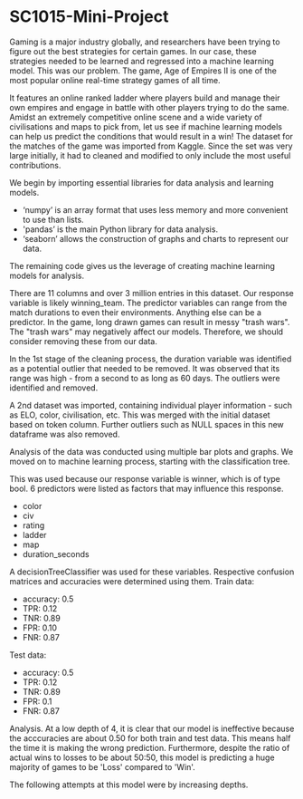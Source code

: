 # SC1015-Mini-Project


Gaming is a major industry globally, and researchers have been trying to figure out the best strategies for certain games. In our case, these strategies needed to be learned and regressed into a machine learning model. This was our problem.
The game, Age of Empires II is one of the most popular online real-time strategy games of all time. 

It features an online ranked ladder where players build and manage their own empires and engage in battle with other players trying to do the same. Amidst an extremely competitive online scene and a wide variety of civilisations and maps to pick from, let us see if machine learning models can help us predict the conditions that would result in a win!
The dataset for the matches of the game was imported from Kaggle. Since the set was very large initially, it had to cleaned and modified to only include the most useful contributions.

We begin by importing essential libraries for data analysis and learning models.

- ‘numpy’ is an array format that uses less memory and more convenient to use than lists. 
- 'pandas’ is the main Python library for data analysis. 
- ‘seaborn’ allows the construction of graphs and charts to represent our data.

The remaining code gives us the leverage of creating machine learning models for analysis.

There are 11 columns and over 3 million entries in this dataset. Our response variable is likely winning_team. The predictor variables can range from the match durations to even their environments. Anything else can be a predictor.
In the game, long drawn games can result in messy "trash wars". The "trash wars" may negatively affect our models. Therefore, we should consider removing these from our data.

In the 1st stage of the cleaning process, the duration variable was identified as a potential outlier that needed to be removed. It was observed that its range was high - from a second to as long as 60 days. The outliers were identified and removed.

A 2nd dataset was imported, containing individual player information - such as ELO, color, civilisation, etc. This was merged with the initial dataset based on token column. Further outliers such as NULL spaces in this new dataframe was also removed.

Analysis of the data was conducted using multiple bar plots and graphs. We moved on to machine learning process, starting with the classification tree.



This was used because our response variable is winner, which is of type bool. 6 predictors were listed as factors that may influence this response.
- color
- civ
- rating
- ladder
- map
- duration_seconds

A decisionTreeClassifier was used for these variables. Respective confusion matrices and accuracies were determined using them.
Train data:
- accuracy: 0.5
- TPR: 0.12
- TNR: 0.89
- FPR: 0.10
- FNR: 0.87

Test data:
- accuracy: 0.5
- TPR: 0.12
- TNR: 0.89
- FPR: 0.1
- FNR: 0.87

Analysis. At a low depth of 4, it is clear that our model is ineffective because the  acccuracies are about 0.50 for both train and test data. This means half the time it is making the wrong prediction. Furthermore, despite the ratio of actual wins to losses to be about 50:50, this model is predicting a huge majority of games to be 'Loss' compared to 'Win'.

The following attempts at this model were by increasing depths.
